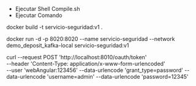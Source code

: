 - Ejecutar Shell Compile.sh
- Ejecutar Comando 

docker build -t servicio-seguridad:v1 .

docker run -d -p 8020:8020 --name servicio-seguridad --network demo_deposit_kafka-local servicio-seguridad:v1


curl --request POST 'http://localhost:8010/oauth/token' \
          --header 'Content-Type: application/x-www-form-urlencoded' \
            --user 'webAngular:123456'  --data-urlencode 'grant_type=password' --data-urlencode 'username=admin' --data-urlencode 'password=12345'
